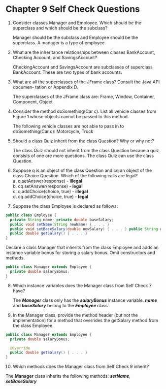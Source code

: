 # Chapter 9 Self Check Questions

1. Consider classes Manager and Employee. Which should be the superclass and which should be the subclass?

   Manager should be the subclass and Employee should be the superclass. A manager is a type of employee.

2. What are the inheritance relationships between classes BankAccount, Checking­ Account, and SavingsAccount?

   CheckingAccount and SavingsAccount are subclasses of superclass BankAccount. These are two types of bank accounts.  

3. What are all the superclasses of the JFrame class? Consult the Java API documen- tation or Appendix D.

   The superclasses of the JFrame class are: Frame, Window, Container, Component, Object

4. Consider the method doSomething(Car c). List all vehicle classes from Figure 1 whose objects cannot be passed to this method.

   The following vehicle classes are not able to pass in to doSomething(Car c): Motorcycle, Truck

5. Should a class Quiz inherit from the class Question? Why or why not?

   The class Quiz should not inherit from the class Question becaue a quiz consists of one ore more questions. The class Quiz can use the class Question.

6. Suppose q is an object of the class Question and cq an object of the class Choice­ Question. Which of the following calls are legal?  
  a. q.setAnswer(response) - **illegal**   
  b. cq.setAnswer(response) - **legal**   
  c. q.addChoice(choice, true) - **illegal**  
  d. cq.addChoice(choice, true) - **legal**   
7. Suppose the class Employee is declared as follows:
```java
public class Employee {
  private String name; private double baseSalary;
  public void setName(String newName) { . . . }
  public void setBaseSalary(double newSalary) { . . . } public String getName() { . . . }
  public double getSalary() { . . . }
}
```
   Declare a class Manager that inherits from the class Employee and adds an instance variable bonus for storing a salary bonus. Omit constructors and methods.   

```java
public class Manager extends Employee {
  private double salaryBonus;
}
```

8. Which instance variables does the Manager class from Self Check 7 have?  

   The ***Manager*** class only has the ***salaryBonus*** instance variable. ***name*** and ***baseSalary*** belong to the ***Employee*** class.   

9. In the Manager class, provide the method header (but not the implementation) for a method that overrides the getSalary method from the class Employee.  

```java
public class Manager extends Employee {
  private double salaryBonus;

  @Override
  public double getSalary() { . . . }
}
```

10. Which methods does the Manager class from Self Check 9 inherit?

   The **Manager** class inherits the following methods: ***setName***, ***setBaseSalary***   
